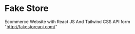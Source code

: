 # Fake Store
Ecommerce Website with React JS And Tailwind CSS 
API form "http://fakestoreapi.com/"

